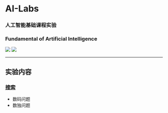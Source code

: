 # AI-Labs

### 人工智能基础课程实验

### Fundamental of Artificial Intelligence

[![](https://img.shields.io/badge/Lab-@lyc0930-brightgreen.svg?style=flat)](https://github.com/lyc0930) ![](https://img.shields.io/badge/USTC-2020Spring-green.svg?style=flat)

---

## 实验内容

### [搜索](/Assignment)

-   数码问题
-   数独问题
